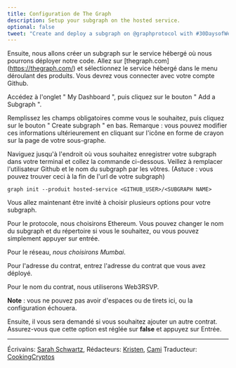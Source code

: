```yaml
---
title: Configuration de The Graph
description: Setup your subgraph on the hosted service.
optional: false
tweet: "Create and deploy a subgraph on @graphprotocol with #30DaysofWeb3 @womenbuildweb3 👾"
---
```


Ensuite, nous allons créer un subgraph sur le service hébergé où nous pourrons déployer notre code. Allez sur [thegraph.com] (https://thegraph.com/) et sélectionnez le service hébergé dans le menu déroulant des produits. Vous devrez vous connecter avec votre compte Github.

Accédez à l'onglet " My Dashboard ", puis cliquez sur le bouton " Add a Subgraph ".

Remplissez les champs obligatoires comme vous le souhaitez, puis cliquez sur le bouton " Create subgraph " en bas.
Remarque : vous pouvez modifier ces informations ultérieurement en cliquant sur l'icône en forme de crayon sur la page de votre sous-graphe.

Naviguez jusqu'à l'endroit où vous souhaitez enregistrer votre subgraph dans votre terminal et collez la commande ci-dessous. Veillez à remplacer l'utilisateur Github et le nom du subgraph par les vôtres. (Astuce : vous pouvez trouver ceci à la fin de l'url de votre subgraph)

```
graph init --produit hosted-service <GITHUB_USER>/<SUBGRAPH NAME>
```

Vous allez maintenant être invité à choisir plusieurs options pour votre subgraph.

Pour le protocole, nous choisirons Ethereum. Vous pouvez changer le nom du subgraph et du répertoire si vous le souhaitez, ou vous pouvez simplement appuyer sur entrée.

Pour le réseau, _nous choisirons Mumbai_.

Pour l'adresse du contrat, entrez l'adresse du contrat que vous avez déployé.

Pour le nom du contrat, nous utiliserons Web3RSVP.

**Note** : vous ne pouvez pas avoir d'espaces ou de tirets ici, ou la configuration échouera.

Ensuite, il vous sera demandé si vous souhaitez ajouter un autre contrat. Assurez-vous que cette option est réglée sur **false** et appuyez sur Entrée.

---

Écrivains: [Sarah Schwartz](https://twitter.com/schwartzswartz),
Rédacteurs: [Kristen](https://twitter.com/cuddleofdeath), [Cami](https://twitter.com/camiinthisthang)
Traducteur: [CookingCryptos](https://twitter.com/CookingCryptos)

